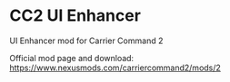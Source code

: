 # CC2 UI Enhancer
UI Enhancer mod for Carrier Command 2

Official mod page and download: https://www.nexusmods.com/carriercommand2/mods/2
